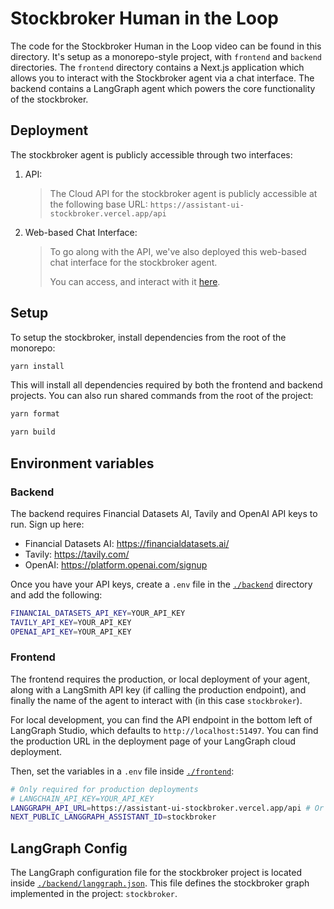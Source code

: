 # Stockbroker Human in the Loop

The code for the Stockbroker Human in the Loop video can be found in this directory. It's setup as a monorepo-style project, with `frontend` and `backend` directories.
The `frontend` directory contains a Next.js application which allows you to interact with the Stockbroker agent via a chat interface.
The backend contains a LangGraph agent which powers the core functionality of the stockbroker.

## Deployment

The stockbroker agent is publicly accessible through two interfaces:

1. API:

   > The Cloud API for the stockbroker agent is publicly accessible at the following base URL: `https://assistant-ui-stockbroker.vercel.app/api`

2. Web-based Chat Interface:
   > To go along with the API, we've also deployed this web-based chat interface for the stockbroker agent.
   >
   > You can access, and interact with it [here](https://assistant-ui-stockbroker.vercel.app).

## Setup

To setup the stockbroker, install dependencies from the root of the monorepo:

```bash
yarn install
```

This will install all dependencies required by both the frontend and backend projects. You can also run shared commands from the root of the project:

```bash
yarn format

yarn build
```

## Environment variables

### Backend

The backend requires Financial Datasets AI, Tavily and OpenAI API keys to run. Sign up here:

- Financial Datasets AI: https://financialdatasets.ai/
- Tavily: https://tavily.com/
- OpenAI: https://platform.openai.com/signup

Once you have your API keys, create a `.env` file in the [`./backend`](`./backend`) directory and add the following:

```bash
FINANCIAL_DATASETS_API_KEY=YOUR_API_KEY
TAVILY_API_KEY=YOUR_API_KEY
OPENAI_API_KEY=YOUR_API_KEY
```

### Frontend

The frontend requires the production, or local deployment of your agent, along with a LangSmith API key (if calling the production endpoint), and finally the name of the agent to interact with (in this case `stockbroker`).

For local development, you can find the API endpoint in the bottom left of LangGraph Studio, which defaults to `http://localhost:51497`. You can find the production URL in the deployment page of your LangGraph cloud deployment.

Then, set the variables in a `.env` file inside [`./frontend`](./frontend):

```bash
# Only required for production deployments
# LANGCHAIN_API_KEY=YOUR_API_KEY
LANGGRAPH_API_URL=https://assistant-ui-stockbroker.vercel.app/api # Or your production URL
NEXT_PUBLIC_LANGGRAPH_ASSISTANT_ID=stockbroker
```

## LangGraph Config

The LangGraph configuration file for the stockbroker project is located inside [`./backend/langgraph.json`](./backend/langgraph.json). This file defines the stockbroker graph implemented in the project: `stockbroker`.
